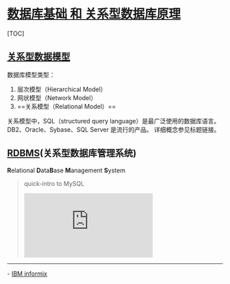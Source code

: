 # [数据库基础 和 关系型数据库原理]( https://pdai.tech/md/db/sql/sql-db.html)

[TOC]



## [关系型数据模型](https://www.cnblogs.com/cyx-b/p/12686575.html)
数据库模型类型：
1. 层次模型（Hierarchical Model）
2. 网状模型（Network Model）
3. ==关系模型（Relational Model）==


关系模型中，SQL（structured query language）是最广泛使用的数据库语言。
DB2、Oracle、Sybase、SQL Server 是流行的产品。
详细概念参见标题链接。

## [RDBMS](https://wiki.jikexueyuan.com/project/sql/rdbms-concepts.html)(关系型数据库管理系统)
**R**elational **D**ata**B**ase **M**anagement **S**ystem


> quick-intro to MySQL
> <iframe src="https://player.bilibili.com/player.html?aid=719375158&bvid=BV1aQ4y1v78U&cid=448049886&page=9" scrolling="no" border="0" frameborder="no" framespacing="0" allowfullscreen="true"> </iframe>



---

\- [IBM informix](https://www.ibm.com/docs/zh/informix-servers/12.10?topic=product_overview) 

